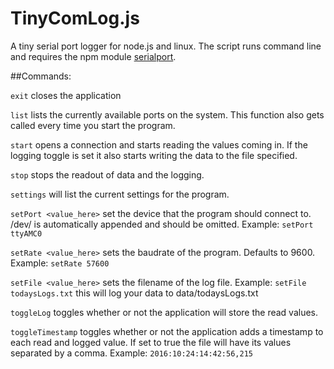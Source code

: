 TinyComLog.js
==========================

A tiny serial port logger for node.js and linux. The script
runs command line and requires the npm module
[serialport](https://www.npmjs.com/package/serialport).

##Commands:

`exit` closes the application

`list` lists the currently available ports on the system. This
function also gets called every time you start the program.

`start` opens a connection and starts reading the values
coming in. If the logging toggle is set it also starts
writing the data to the file specified.

`stop` stops the readout of data and the logging.

`settings` will list the current settings for the program.

`setPort <value_here>` set the device that the program should
connect to. /dev/ is automatically appended and should be
omitted. Example: `setPort ttyAMC0`

`setRate <value_here>` sets the baudrate of the program.
Defaults to 9600. Example: `setRate 57600`

`setFile <value_here>` sets the filename of the log file.
Example: `setFile todaysLogs.txt` this will log your data to
data/todaysLogs.txt

`toggleLog` toggles whether or not the application will store
the read values.

`toggleTimestamp` toggles whether or not the application adds
a timestamp to each read and logged value. If set to true the
file will have its values separated by a comma. Example:
`2016:10:24:14:42:56,215`
